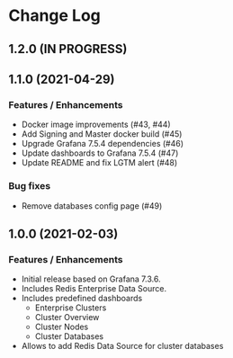 # Change Log

## 1.2.0 (IN PROGRESS)

## 1.1.0 (2021-04-29)

### Features / Enhancements

- Docker image improvements (#43, #44)
- Add Signing and Master docker build (#45)
- Upgrade Grafana 7.5.4 dependencies (#46)
- Update dashboards to Grafana 7.5.4 (#47)
- Update README and fix LGTM alert (#48)

### Bug fixes

- Remove databases config page (#49)

## 1.0.0 (2021-02-03)

### Features / Enhancements

- Initial release based on Grafana 7.3.6.
- Includes Redis Enterprise Data Source.
- Includes predefined dashboards
  - Enterprise Clusters
  - Cluster Overview
  - Cluster Nodes
  - Cluster Databases
- Allows to add Redis Data Source for cluster databases

